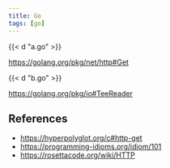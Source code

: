 ```yaml
---
title: Go
tags: [go]
---
```


{{< d "a.go" >}}

<https://golang.org/pkg/net/http#Get>

{{< d "b.go" >}}

<https://golang.org/pkg/io#TeeReader>

## References

- <https://hyperpolyglot.org/c#http-get>
- <https://programming-idioms.org/idiom/101>
- <https://rosettacode.org/wiki/HTTP>
